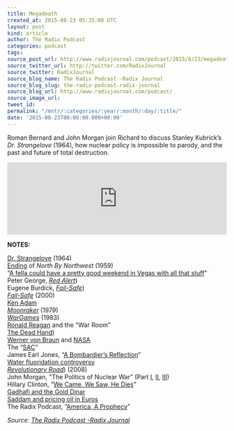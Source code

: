 ```yaml
---
title: Megadeath
created_at: 2015-08-23 05:35:08 UTC
layout: post
kind: article
author: The Radix Podcast
categories: podcast
tags: 
source_post_url: http://www.radixjournal.com/podcast/2015/8/23/megadeath
source_twitter_url: http://twitter.com/RadixJournal
source_twitter: RadixJournal
source_blog_name: The Radix Podcast -Radix Journal
source_blog_slug: the-radix-podcast-radix-journal
source_blog_url: http://www.radixjournal.com/podcast/
source_image_url: 
tweet_id: 
permalink: "/mntr/:categories/:year/:month/:day/:title/"
date: '2015-08-23T00:00:00.000+00:00'
---
```

<p>Roman Bernard and John Morgan join Richard to discuss Stanley Kubrick’s <em>Dr. Strangelove</em> (1964), how nuclear policy is impossible to parody, and the past and future of total destruction.     </p><iframe scrolling="no" src="https://w.soundcloud.com/player/?url=https%3A//api.soundcloud.com/tracks/220478187&amp;color=ff5500&amp;auto_play=false&amp;hide_related=false&amp;show_comments=true&amp;show_user=true&amp;show_reposts=false" width="100%" frameborder="no" height="166"></iframe><p><strong>NOTES:</strong></p>

<p><a href="http://www.imdb.com/title/tt0057012/">Dr. Strangelove</a> (1964) <br>
<a href="https://www.youtube.com/watch?v=DPt-4Nwght0">Ending</a> of <em>North By Northwest</em> (1959) <br>
“<a href="http://www.dallasnews.com/lifestyles/arts/columnists/alan-peppard/20140119-dr.-strangeloves-deleted-dallas-reference-and-other-texas-ties.ece">A fella could have a pretty good weekend in Vegas with all that stuff</a>” <br>
Peter George, <a href="https://en.wikipedia.org/wiki/Red_Alert_(novel"><em>Red Alert</em></a>) <br>
Eugene Burdick, <a href="https://en.wikipedia.org/wiki/Fail-Safe_(novel"><em>Fail-Safe</em></a>) <br>
<a href="https://www.youtube.com/watch?v=p-6xcIUwPto"><em>Fail-Safe</em></a> (2000) <br>
<a href="https://en.wikipedia.org/wiki/Ken_Adam">Ken Adam</a> <br>
<a href="http://www.imdb.com/title/tt0079574/"><em>Moonraker</em></a> (1979) <br>
<a href="http://www.imdb.com/title/tt0086567/?ref_=nv_sr_1"><em>WarGames</em></a> (1983) <br>
<a href="http://www.theguardian.com/film/2001/nov/14/artsfeatures1">Ronald Reagan</a> and the "War Room” <br>
<a href="https://en.wikipedia.org/wiki/Dead_Hand_(nuclear_war">The Dead Hand</a>) <br>
<a href="https://en.wikipedia.org/wiki/Wernher_von_Braun">Werner von Braun</a> and <a href="http://science.nasa.gov/science-news/science-at-nasa/2000/ast26may_1m/">NASA</a> <br>
The “<a href="https://en.wikipedia.org/wiki/Strategic_Air_Command">SAC</a>” <br>
James Earl Jones, “<a href="http://atomiccafe.tribe.net/thread/f4a9a3d6-0f96-45c5-83f1-62ff060f2375">A Bombardier’s Reflection</a>” <br>
<a href="https://en.wikipedia.org/wiki/Water_fluoridation_controversy">Water fluoridation controversy</a> <br>
<a href="https://en.wikipedia.org/wiki/Revolutionary_Road_(film"><em>Revolutionary Road</em></a>) (2008) <br>
John Morgan, "The Politics of Nuclear War” (Part <a href="http://www.counter-currents.com/2012/11/the-politics-of-nuclear-war-part-1/">I</a>, <a href="http://www.counter-currents.com/2012/11/the-politics-of-nuclear-war-part-2/">II</a>, <a href="http://www.counter-currents.com/2012/11/the-politics-of-nuclear-war-part-3/">III</a>) <br>
Hillary Clinton, “<a href="https://www.youtube.com/watch?v=Fgcd1ghag5Y">We Came, We Saw, He Dies</a>” <br>
<a href="http://www.thenewamerican.com/economy/markets/item/4630-gadhafi-s-gold-money-plan-would-have-devastated-dollar">Gadhafi and the Gold Dinar</a> <br>
<a href="http://www.rferl.org/content/article/1095057.html">Saddam and pricing oil in Euros</a> <br>
The Radix Podcast, “<a href="http://www.radixjournal.com/podcast/2014/4/5/america-a-prophecy">America, A Prophecy</a>” </p><div class="">
    <i>Source: <a href="http://www.radixjournal.com/podcast/">The Radix Podcast -Radix Journal</a></i>
</div>
